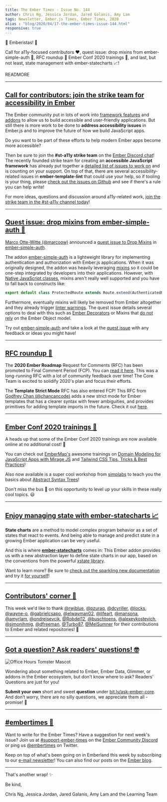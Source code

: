 ```yaml
---
title: The Ember Times - Issue No. 144
author: Chris Ng, Jessica Jordan, Jared Galanis, Amy Lam
tags: Newsletter, Ember.js Times, Ember Times, 2020
alias : "blog/2020/04/17-the-ember-times-issue-144.html"
responsive: true
---
```


👋 Emberistas! 🐹

Call for a11y-focused contributors ❤️,
quest issue: drop mixins from ember-simple-auth 🔐,
RFC roundup 📣
Ember Conf 2020 trainings 🚀,
and last, but not least, state management with ember-statecharts 📈!

READMORE

---

## [Call for contributors: join the strike team for accessibility in Ember](https://github.com/emberjs/rfcs/issues/595)

The Ember community put in lots of work into [framework features](https://guides.emberjs.com/release/accessibility/) and [addons](https://emberobserver.com/categories/accessibility) to allow us to build accessible and user-friendly applications. But still there is more work to be done to **address accessibility issues** in Ember.js and to improve the future of how we build JavaScript apps.

Do you want to be part of these efforts to help modern Ember apps become more accessible?

Then be sure to join the **#st-a11y strike team** on the [Ember Discord chat](https://discordapp.com/invite/emberjs)! The recently founded strike team for creating an **accessible JavaScript framework** has already put together a [detailed list of issues to work on](https://github.com/emberjs/rfcs/issues/595) and is counting on your support. On top of that, there are several accessibility-related issues in **ember-template-lint** that could use your help, so if tooling is your thing, please [check out the issues on Github](https://github.com/ember-template-lint/ember-template-lint/issues) and see if there's a rule you can help write!

For more ideas, questions and discussion around a11y-related work, [join the strike team in the #st-a11y channel today](https://discord.gg/emberjs)!

---

## [Quest issue: drop mixins from ember-simple-auth 🔐](https://twitter.com/marcoow/status/1250411978339819522)

[Marco Otte-Witte (@marcoow)](https://github.com/marcoow) announced a [quest issue to Drop Mixins](https://github.com/simplabs/ember-simple-auth/issues/2185) in [ember-simple-auth](https://github.com/simplabs/ember-simple-auth).

The addon [ember-simple-auth](https://github.com/simplabs/ember-simple-auth) is a lightweight library for implementing authentication and authorization with Ember.js applications. When it was originally designed, the addon was heavily leveraging [mixins](https://api.emberjs.com/ember/release/classes/Mixin) so it could be one-step integrated by developers into their applications. However, with [Native JavaScript classes](https://developer.mozilla.org/en-US/docs/Web/JavaScript/Reference/Classes), mixins aren't really well supported and you have to fall back to constructs like:

```js
export default class ProtectedRoute extends Route.extend(AuthenticatedRouteMixin) { }
```

Furthermore, eventually mixins will likely be removed from Ember altogether and they already trigger [linter warnings](https://github.com/ember-cli/eslint-plugin-ember/blob/master/docs/rules/no-mixins.md). The quest issue details several options to deal with this such as [Ember Decorators](https://github.com/emberjs/rfcs/blob/master/text/0408-decorators.md) or Mixins that [do not rely](https://justinfagnani.com/2015/12/21/real-mixins-with-javascript-classes/) on the Ember Object model.

Try out [ember-simple-auth](https://github.com/simplabs/ember-simple-auth) and take a look at the [quest issue](https://github.com/simplabs/ember-simple-auth/issues/2185) with any feedback or ideas you might have!

---

## [RFC roundup 📣](https://twitter.com/emberjs)

The **2020 Ember Roadmap** Request for Comments (RFC) has been promoted to Final Comment Period (FCP). You can [read it here](https://github.com/emberjs/rfcs/pull/519). This was a long-running RFC with a lot of community feedback over time! The Core Team is excited to solidify 2020's plan and focus their efforts.

The **Template Strict Mode** RFC has also entered FCP! This RFC from [Godfrey Chan (@chancancode)](https://github.com/chancancode) adds a new strict mode for Ember templates that has a clearer syntax with fewer ambiguities, and provides primitives for adding template imports in the future. Check it out [here](https://github.com/emberjs/rfcs/pull/496).

---

## [Ember Conf 2020 trainings 🚀](https://emberconf.com/#/schedule/)

A heads up that some of the Ember Conf 2020 trainings are now available online at no additional cost! 💸 

You can check out [EmberMap's](https://embermap.com/) awesome trainings on [Domain Modeling for JavaScript Apps with Mirage JS](https://twitter.com/ember_map/status/1245011062417772548) and [Tailwind CSS Tips, Tricks & Best Practices](https://twitter.com/ember_map/status/1246071188394250240)!

Also now available is a super cool workshop from [simplabs](https://simplabs.com/) to teach you the basics about [Abstract Syntax Trees](https://github.com/simplabs/ast-workshop)!

Don't miss the bus 🚌 on this opportunity to level up your skills in these really cool topics. 😃

---

## [Enjoy managing state with ember-statecharts 📈](https://twitter.com/LevelbossMike/status/1248247002489425921)

**State charts** are a method to model complex program behavior as a set of states that react to events. And being able to manage and predict state in a growing Ember application can be very useful.

And this is where [**ember-statecharts**](https://github.com/LevelbossMike/ember-statecharts) comes in: This Ember addon provides us with a new abstraction layer to define state charts in our app, based on the conventions from the powerful [xstate library](https://xstate.js.org/).

Want to learn more? Be sure to [check out the sparkling new documentation](https://twitter.com/LevelbossMike/status/1248247002489425921) and try it [for yourself](https://emberobserver.com/addons/ember-statecharts)!

---

## [Contributors' corner 👏](https://guides.emberjs.com/release/contributing/repositories/)

<p>This week we'd like to thank <a href="https://github.com/rwjblue" target="gh-user">@rwjblue</a>, <a href="https://github.com/pzuraq" target="gh-user">@pzuraq</a>, <a href="https://github.com/dcyriller" target="gh-user">@dcyriller</a>, <a href="https://github.com/locks" target="gh-user">@locks</a>, <a href="https://github.com/wayne-o" target="gh-user">@wayne-o</a>, <a href="https://github.com/gabrielcsapo" target="gh-user">@gabrielcsapo</a>, <a href="https://github.com/elwayman02" target="gh-user">@elwayman02</a>, <a href="https://github.com/lifeart" target="gh-user">@lifeart</a>, <a href="https://github.com/mansona" target="gh-user">@mansona</a>, <a href="https://github.com/amyrlam" target="gh-user">@amyrlam</a>, <a href="https://github.com/ondrejsevcik" target="gh-user">@ondrejsevcik</a>, <a href="https://github.com/Robdel12" target="gh-user">@Robdel12</a>, <a href="https://github.com/buschtoens" target="gh-user">@buschtoens</a>, <a href="https://github.com/alexeykostevich" target="gh-user">@alexeykostevich</a>, <a href="https://github.com/simonihmig" target="gh-user">@simonihmig</a>, <a href="https://github.com/dfreeman" target="gh-user">@dfreeman</a>, <a href="https://github.com/Turbo87" target="gh-user">@Turbo87</a>, <a href="https://github.com/MelSumner" target="gh-user">@MelSumner</a>  for their contributions to Ember and related repositories! 💖</p>

---

## [Got a question? Ask readers' questions! 🤓](https://docs.google.com/forms/d/e/1FAIpQLScqu7Lw_9cIkRtAiXKitgkAo4xX_pV1pdCfMJgIr6Py1V-9Og/viewform)

<div class="blog-row">
  <img class="float-right small transparent padded" alt="Office Hours Tomster Mascot" title="Readers' Questions" src="/images/tomsters/officehours.png" />

  <p>Wondering about something related to Ember, Ember Data, Glimmer, or addons in the Ember ecosystem, but don't know where to ask? Readers’ Questions are just for you!</p>

  <p><strong>Submit your own</strong> short and sweet <strong>question</strong> under <a href="https://bit.ly/ask-ember-core" target="rq">bit.ly/ask-ember-core</a>. And don’t worry, there are no silly questions, we appreciate them all - promise! 🤞</p>
</div>

---

## [#embertimes 📰](https://blog.emberjs.com/tags/newsletter.html)

Want to write for the Ember Times? Have a suggestion for next week's issue? Join us at [#support-ember-times](https://discordapp.com/channels/480462759797063690/485450546887786506) on the [Ember Community Discord](https://discordapp.com/invite/zT3asNS) or ping us [@embertimes](https://twitter.com/embertimes) on Twitter.

Keep on top of what's been going on in Emberland this week by subscribing to our [e-mail newsletter](https://the-emberjs-times.ongoodbits.com/)! You can also find our posts on the [Ember blog](https://emberjs.com/blog/tags/newsletter.html).

---

That's another wrap! ✨

Be kind,

Chris Ng, Jessica Jordan, Jared Galanis, Amy Lam and the Learning Team
